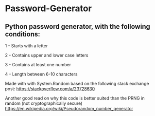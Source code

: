 # Password-Generator

## Python password generator, with the following conditions:

1 - Starts with a letter

2 - Contains upper and lower case letters

3 - Contains at least one number

4 - Length between 6-10 characters


Made with with System.Random based on the following stack exchange post:
https://stackoverflow.com/a/23728630

Another good read on why this code is better suited than the PRNG in random (not cryptographically secure)
https://en.wikipedia.org/wiki/Pseudorandom_number_generator


